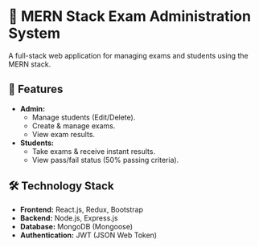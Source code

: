 # 🎯 MERN Stack Exam Administration System

A full-stack web application for managing exams and students using the MERN stack.

## 📌 Features
- **Admin:**
  - Manage students (Edit/Delete).
  - Create & manage exams.
  - View exam results.
- **Students:**
  - Take exams & receive instant results.
  - View pass/fail status (50% passing criteria).

## 🛠 Technology Stack
- **Frontend:** React.js, Redux, Bootstrap
- **Backend:** Node.js, Express.js
- **Database:** MongoDB (Mongoose)
- **Authentication:** JWT (JSON Web Token)

